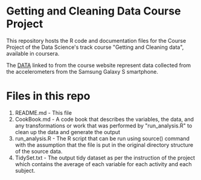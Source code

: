 # Getting and Cleaning Data Course Project
This repository hosts the R code and documentation files for the Course Project of the Data Science's track course "Getting and Cleaning data", available in coursera.

The [DATA](http://archive.ics.uci.edu/ml/datasets/Human+Activity+Recognition+Using+Smartphones) linked to from the course website represent data collected from the accelerometers from the Samsung Galaxy S smartphone. 

# Files in this repo
1. README.md - This file
2. CookBook.md - A code book that describes the variables, the data, and any transformations or work that was performed by "run_analysis.R" to clean up the data and generate the output
3. run_analysis.R - The R script that can be run using source() command with the assumption that the file is put in the original directory structure of the source data. 
4. TidySet.txt - The output tidy dataset as per the instruction of the project which contains the average of each variable for each activity and each subject.
